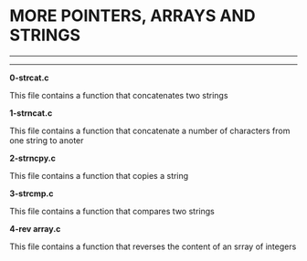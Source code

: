 # MORE POINTERS, ARRAYS AND STRINGS
---
---
**0-strcat.c**
<p>This file contains a function that concatenates two strings</p>

**1-strncat.c**
<p>This file contains a function that concatenate a number of characters from one string to anoter </p>

**2-strncpy.c**
<p>This file contains a function that copies a string</P>

**3-strcmp.c**
<P>This file contains a function that compares two strings</p>

**4-rev array.c**
<p>This file contains a function that reverses the content of an srray of integers</p>
